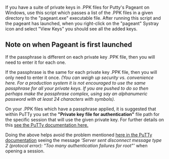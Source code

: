If you have a suite of private keys in .PPK files for Putty's Pageant on Windows, use this script which passes a list of the .PPK files in a given directory to the "pageant.exe" executable file. After running this script and the pageant has launched, when you right-click on the "pageant" Systray icon and select "View Keys" you should see all the added keys.

## Note on when Pageant is first launched
If the passphrase is different on each private key .PPK file, then you will need to enter it for each one. 

If the passphrase is the same for each private key .PPK file, then you will only need to enter it once.
_(You can weigh up security vs. convenience here. For a production system it is not encouraged to use the same passphrase for all your private keys. If you are pushed to do so then perhaps make the passphrase complex, using say an alphanumeric password with at least 24 characters with symbols)._

On your .PPK files which have a passphrase applied, it is suggested that within PuTTy you set the **"Private key file for authentication"** file path for the specific session that will use the given private key. For further details on this [see the PuTTy documentation here.](https://documentation.help/PuTTY/config-ssh-privkey.html#S4.22.8)

Doing the above helps avoid the problem mentioned [here in the PuTTy documentation](https://documentation.help/PuTTY/errors-toomanyauth.html) seeing the message _‘Server sent disconnect message type 2 (protocol error): "Too many authentication failures for root"’_ when opening a session.
